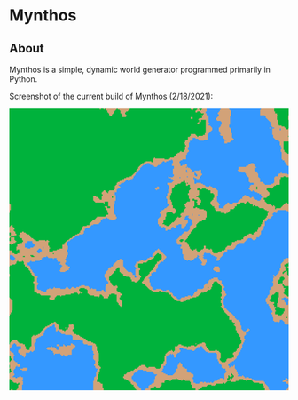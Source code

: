 # Mynthos

## About

Mynthos is a simple, dynamic world generator programmed primarily in Python.

Screenshot of the current build of Mynthos (2/18/2021):

![Example](https://github.com/Wolfed9902/Mynthos/blob/master/assets/img/example.png)

